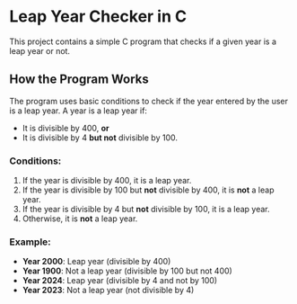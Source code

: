 # Leap Year Checker in C

This project contains a simple C program that checks if a given year is a leap year or not.

## How the Program Works

The program uses basic conditions to check if the year entered by the user is a leap year. A year is a leap year if:
- It is divisible by 400, **or**
- It is divisible by 4 **but not** divisible by 100.

### Conditions:
1. If the year is divisible by 400, it is a leap year.
2. If the year is divisible by 100 but **not** divisible by 400, it is **not** a leap year.
3. If the year is divisible by 4 but **not** divisible by 100, it is a leap year.
4. Otherwise, it is **not** a leap year.

### Example:
- **Year 2000**: Leap year (divisible by 400)
- **Year 1900**: Not a leap year (divisible by 100 but not 400)
- **Year 2024**: Leap year (divisible by 4 and not by 100)
- **Year 2023**: Not a leap year (not divisible by 4)
